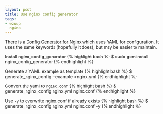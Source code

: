 ```yaml
---
layout: post
title: Use nginx config generator
tags:
- wzuup
- nginx
---
```


There is a [Config Generator for Nginx](http://github.com/defunkt/nginx_config_generator) 
which uses YAML for configuration. It uses the same keywords (hopefully it does), 
but may be easier to maintain.

Install nginx_config_generator
{% highlight bash %}
$ sudo gem install nginx_config_generator
{% endhighlight %}

Generate a YAML example as template
{% highlight bash %}
$ generate_nginx_config ‐‐example >nginx.yml
{% endhighlight %}

Convert the yaml to `nginx.conf`
{% highlight bash %}
$ generate_nginx_config nginx.yml nginx.conf
{% endhighlight %}

Use `-y` to overwrite nginx.conf if already exists
{% highlight bash %}
$ generate_nginx_config nginx.yml nginx.conf -y
{% endhighlight %}

